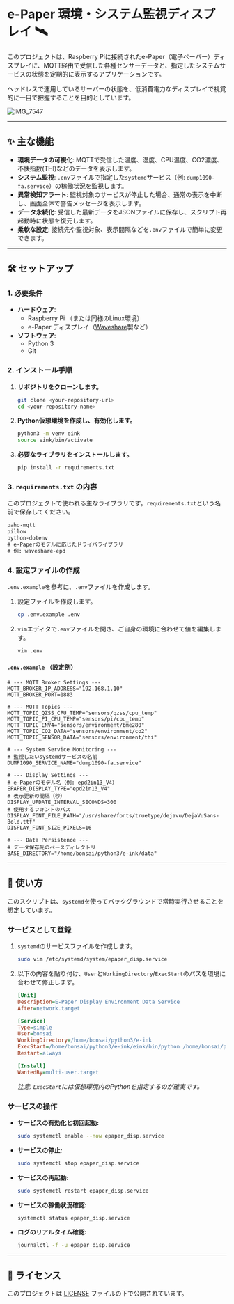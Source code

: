 # e-Paper 環境・システム監視ディスプレイ 🛰️

このプロジェクトは、Raspberry Piに接続されたe-Paper（電子ペーパー）ディスプレイに、MQTT経由で受信した各種センサーデータと、指定したシステムサービスの状態を定期的に表示するアプリケーションです。

ヘッドレスで運用しているサーバーの状態を、低消費電力なディスプレイで視覚的に一目で把握することを目的としています。

![IMG_7547](https://github.com/user-attachments/assets/b0db008a-307a-4fb2-8fb7-a8c1216abc48)


---

## ✨ 主な機能

* **環境データの可視化**: MQTTで受信した温度、湿度、CPU温度、CO2濃度、不快指数(THI)などのデータを表示します。
* **システム監視**: `.env`ファイルで指定した`systemd`サービス（例: `dump1090-fa.service`）の稼働状況を監視します。
* **異常検知アラート**: 監視対象のサービスが停止した場合、通常の表示を中断し、画面全体で警告メッセージを表示します。
* **データ永続化**: 受信した最新データをJSONファイルに保存し、スクリプト再起動時に状態を復元します。
* **柔軟な設定**: 接続先や監視対象、表示間隔などを`.env`ファイルで簡単に変更できます。

---

## 🛠️ セットアップ

### 1. 必要条件

* **ハードウェア**:
    * Raspberry Pi （または同様のLinux環境）
    * e-Paper ディスプレイ（[Waveshare](https://www.waveshare.com/product/displays/e-paper.htm)製など）
* **ソフトウェア**:
    * Python 3
    * Git

### 2. インストール手順

1.  **リポジトリをクローンします。**
    ```bash
    git clone <your-repository-url>
    cd <your-repository-name>
    ```

2.  **Python仮想環境を作成し、有効化します。**
    ```bash
    python3 -m venv eink
    source eink/bin/activate
    ```

3.  **必要なライブラリをインストールします。**
    ```bash
    pip install -r requirements.txt
    ```

### 3. `requirements.txt` の内容

このプロジェクトで使われる主なライブラリです。`requirements.txt`という名前で保存してください。

```txt
paho-mqtt
pillow
python-dotenv
# e-Paperのモデルに応じたドライバライブラリ
# 例: waveshare-epd
````

### 4\. 設定ファイルの作成

`.env.example`を参考に、`.env`ファイルを作成します。

1.  設定ファイルを作成します。

    ```bash
    cp .env.example .env
    ```

2.  `vim`エディタで`.env`ファイルを開き、ご自身の環境に合わせて値を編集します。

    ```bash
    vim .env
    ```

#### `.env.example` （設定例）

```dotenv
# --- MQTT Broker Settings ---
MQTT_BROKER_IP_ADDRESS="192.168.1.10"
MQTT_BROKER_PORT=1883

# --- MQTT Topics ---
MQTT_TOPIC_QZSS_CPU_TEMP="sensors/qzss/cpu_temp"
MQTT_TOPIC_PI_CPU_TEMP="sensors/pi/cpu_temp"
MQTT_TOPIC_ENV4="sensors/environment/bme280"
MQTT_TOPIC_CO2_DATA="sensors/environment/co2"
MQTT_TOPIC_SENSOR_DATA="sensors/environment/thi"

# --- System Service Monitoring ---
# 監視したいsystemdサービスの名前
DUMP1090_SERVICE_NAME="dump1090-fa.service"

# --- Display Settings ---
# e-Paperのモデル名（例: epd2in13_V4）
EPAPER_DISPLAY_TYPE="epd2in13_V4"
# 表示更新の間隔（秒）
DISPLAY_UPDATE_INTERVAL_SECONDS=300
# 使用するフォントのパス
DISPLAY_FONT_FILE_PATH="/usr/share/fonts/truetype/dejavu/DejaVuSans-Bold.ttf"
DISPLAY_FONT_SIZE_PIXELS=16

# --- Data Persistence ---
# データ保存先のベースディレクトリ
BASE_DIRECTORY="/home/bonsai/python3/e-ink/data"
```

-----

## 🚀 使い方

このスクリプトは、`systemd`を使ってバックグラウンドで常時実行させることを想定しています。

### サービスとして登録

1.  `systemd`のサービスファイルを作成します。

    ```bash
    sudo vim /etc/systemd/system/epaper_disp.service
    ```

2.  以下の内容を貼り付け、`User`と`WorkingDirectory`/`ExecStart`のパスを環境に合わせて修正します。

    ```ini
    [Unit]
    Description=E-Paper Display Environment Data Service
    After=network.target

    [Service]
    Type=simple
    User=bonsai
    WorkingDirectory=/home/bonsai/python3/e-ink
    ExecStart=/home/bonsai/python3/e-ink/eink/bin/python /home/bonsai/python3/e-ink/epaper_display_env_data.py
    Restart=always

    [Install]
    WantedBy=multi-user.target
    ```

    *注意: `ExecStart`には仮想環境内のPythonを指定するのが確実です。*

### サービスの操作

  * **サービスの有効化と初回起動:**

    ```bash
    sudo systemctl enable --now epaper_disp.service
    ```

  * **サービスの停止:**

    ```bash
    sudo systemctl stop epaper_disp.service
    ```

  * **サービスの再起動:**

    ```bash
    sudo systemctl restart epaper_disp.service
    ```

  * **サービスの稼働状況確認:**

    ```bash
    systemctl status epaper_disp.service
    ```

  * **ログのリアルタイム確認:**

    ```bash
    journalctl -f -u epaper_disp.service
    ```

-----

## 📄 ライセンス

このプロジェクトは [LICENSE](https://www.google.com/search?q=LICENSE) ファイルの下で公開されています。

```
```
